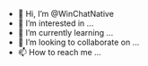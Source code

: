 - 👋 Hi, I’m @WinChatNative
- 👀 I’m interested in ...
- 🌱 I’m currently learning ...
- 💞️ I’m looking to collaborate on ...
- 📫 How to reach me ...

<!---
WinChatNative/WinChatNative is a ✨ special ✨ repository because its `README.md` (this file) appears on your GitHub profile.
You can click the Preview link to take a look at your changes.
--->
